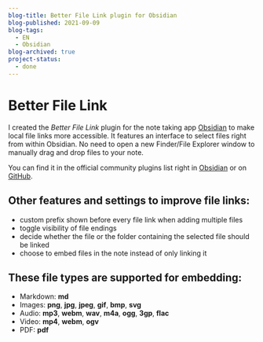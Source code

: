 ```yaml
---
blog-title: Better File Link plugin for Obsidian
blog-published: 2021-09-09
blog-tags:
  - EN
  - Obsidian
blog-archived: true
project-status:
  - done
---
```


# Better File Link

I created the *Better File Link* plugin for the note taking app [Obsidian](https://obsidian.md) to make local file links more accessible. It features an interface to select files right from within Obsidian. No need to open a new Finder/File Explorer window to manually drag and drop files to your note.

You can find it in the official community plugins list right in [Obsidian](https://obsidian.md) or on [GitHub](https://github.com/marcjulianschwarz/obsidian-file-link).

## Other features and settings to improve file links:
+ custom prefix shown before every file link when adding multiple files
+ toggle visibility of file endings
+ decide whether the file or the folder containing the selected file should be linked
+ choose to embed files in the note instead of only linking it

## These file types are supported for embedding:
+ Markdown: **md**
+ Images: **png**, **jpg**, **jpeg**, **gif**, **bmp**, **svg**
+ Audio: **mp3**, **webm**, **wav**, **m4a**, **ogg**, **3gp**, **flac**
+ Video: **mp4**, **webm**, **ogv**
+ PDF: **pdf**
